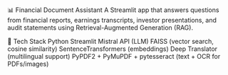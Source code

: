 📊 Financial Document Assistant
A Streamlit app that answers questions from financial reports, earnings transcripts, investor presentations, and audit statements using Retrieval-Augmented Generation (RAG).

🔧 Tech Stack
Python
Streamlit
Mistral API (LLM)
FAISS (vector search, cosine similarity)
SentenceTransformers (embeddings)
Deep Translator (multilingual support)
PyPDF2 + PyMuPDF + pytesseract (text + OCR for PDFs/images)
